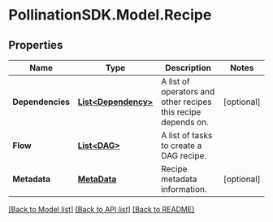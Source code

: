 
# PollinationSDK.Model.Recipe

## Properties

Name | Type | Description | Notes
------------ | ------------- | ------------- | -------------
**Dependencies** | [**List&lt;Dependency&gt;**](Dependency.md) | A list of operators and other recipes this recipe depends on. | [optional] 
**Flow** | [**List&lt;DAG&gt;**](DAG.md) | A list of tasks to create a DAG recipe. | 
**Metadata** | [**MetaData**](MetaData.md) | Recipe metadata information. | [optional] 

[[Back to Model list]](../README.md#documentation-for-models)
[[Back to API list]](../README.md#documentation-for-api-endpoints)
[[Back to README]](../README.md)

